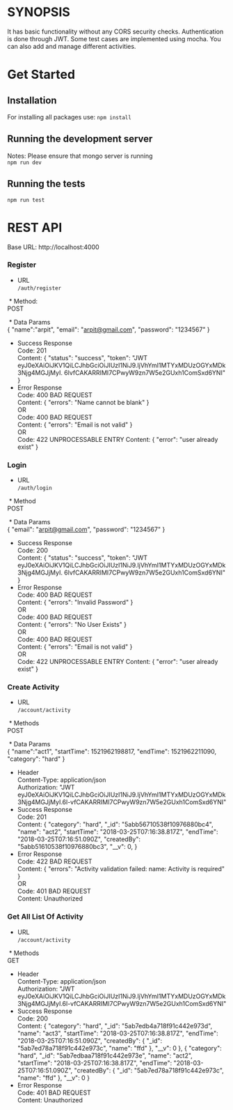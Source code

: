 # SYNOPSIS
It has basic functionality without any CORS security checks.
Authentication is done through JWT.
Some test cases are implemented using mocha.
You can also add and manage different activities.

# Get Started
## Installation
  For installing all packages use:
  `npm install` <br />
## Running the development server
   Notes: Please ensure that mongo server is running <br />
  `npm run dev`
## Running the tests
  `npm run test`
# REST API
Base URL: http://localhost:4000
### Register
  * URL<br />
    `/auth/register`<br />
    
  * Method: <br />
      POST <br />
      
  * Data Params <br />
      {
          "name":"arpit",
          "email": "arpit@gmail.com",
          "password": "1234567"
      }<br />
  * Success Response<br />
    Code: 201<br /> 
    Content: {
        "status": "success",
        "token": "JWT eyJ0eXAiOiJKV1QiLCJhbGciOiJIUzI1NiJ9.IjVhYmI1MTYxMDUzOGYxMDk3Njg4MGJjMyI.
               6lvfCAKARRIMI7CPwyW9zn7W5e2GUxh1ComSxd6YNI"
      }<br />
  * Error Response<br />
      Code: 400 BAD REQUEST <br />
      Content: {
                "errors": "Name cannot be blank"
       }<br />
       OR <br />
       Code: 400 BAD REQUEST <br />
      Content: {
          "errors": "Email is not valid"
        }<br />
          OR<br />
      Code: 422 UNPROCESSABLE ENTRY 
      Content: {
                "error": "user already exist"
                }<br />
### Login
  * URL<br />
    `/auth/login`<br />
    
  * Method <br />
      POST <br />
      
  * Data Params <br />
      {
          "email": "arpit@gmail.com",
          "password": "1234567"
      }<br />
  * Success Response<br />
    Code: 200<br /> 
    Content: {
        "status": "success",
        "token": "JWT eyJ0eXAiOiJKV1QiLCJhbGciOiJIUzI1NiJ9.IjVhYmI1MTYxMDUzOGYxMDk3Njg4MGJjMyI.
               6lvfCAKARRIMI7CPwyW9zn7W5e2GUxh1ComSxd6YNI"
      }<br />
  * Error Response<br />
      Code: 400 BAD REQUEST <br />
      Content: {
                "errors": "Invalid Password"
       }<br />
       OR <br />
       Code: 400 BAD REQUEST <br />
      Content: {
                "errors": "No User Exists"
       }<br />
       OR <br />
       Code: 400 BAD REQUEST <br />
      Content: {
          "errors": "Email is not valid"
        }<br />
          OR<br />
      Code: 422 UNPROCESSABLE ENTRY 
      Content: {
                "error": "user already exist"
                }<br />
   ### Create Activity
  * URL<br />
    `/account/activity`<br />
    
  * Methods <br />
      POST <br />
      
  * Data Params <br />
      {
 "name":"act1",
 "startTime": 1521962198817,
 "endTime": 1521962211090,
 "category": "hard"
}<br />
  * Header<br />
    Content-Type: application/json<br />
    Authorization: "JWT eyJ0eXAiOiJKV1QiLCJhbGciOiJIUzI1NiJ9.IjVhYmI1MTYxMDUzOGYxMDk3Njg4MGJjMyI.6l-vfCAKARRIMI7CPwyW9zn7W5e2GUxh1ComSxd6YNI"<br />
  * Success Response<br />
    Code: 201<br /> 
    Content: {
    "category": "hard",
    "_id": "5abb56710538f10976880bc4",
    "name": "act2",
    "startTime": "2018-03-25T07:16:38.817Z",
    "endTime": "2018-03-25T07:16:51.090Z",
    "createdBy": "5abb51610538f10976880bc3",
    "__v": 0,
}<br />
  * Error Response<br />
      Code: 422 BAD REQUEST <br />
      Content: {
                "errors": "Activity validation failed: name: Activity is required"
       }<br />
       OR <br />
       Code: 401 BAD REQUEST <br />
      Content: Unauthorized<br />
  ### Get All List Of Activity
  * URL<br />
    `/account/activity`<br />
    
  * Methods <br />
      GET <br />
  * Header<br />
    Content-Type: application/json<br />
    Authorization: "JWT eyJ0eXAiOiJKV1QiLCJhbGciOiJIUzI1NiJ9.IjVhYmI1MTYxMDUzOGYxMDk3Njg4MGJjMyI.6l-vfCAKARRIMI7CPwyW9zn7W5e2GUxh1ComSxd6YNI"<br />
  * Success Response<br />
    Code: 200<br /> 
    Content: {
        "category": "hard",
        "_id": "5ab7edb4a718f91c442e973d",
        "name": "act3",
        "startTime": "2018-03-25T07:16:38.817Z",
        "endTime": "2018-03-25T07:16:51.090Z",
        "createdBy": {
            "_id": "5ab7ed78a718f91c442e973c",
            "name": "ffd"
        },
        "__v": 0
    },
    {
        "category": "hard",
        "_id": "5ab7edbaa718f91c442e973e",
        "name": "act2",
        "startTime": "2018-03-25T07:16:38.817Z",
        "endTime": "2018-03-25T07:16:51.090Z",
        "createdBy": {
            "_id": "5ab7ed78a718f91c442e973c",
            "name": "ffd"
        },
        "__v": 0
    }<br />
  * Error Response<br />
       Code: 401 BAD REQUEST <br />
      Content: Unauthorized<br />


